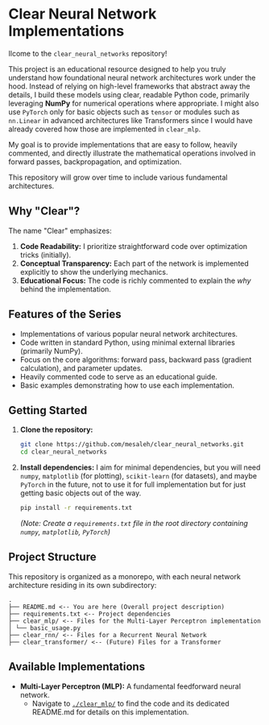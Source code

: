 # Clear Neural Network Implementations

Ilcome to the `clear_neural_networks` repository!

This project is an educational resource designed to help you truly understand how foundational neural network architectures work under the hood. Instead of relying on high-level frameworks that abstract away the details, I build these models using clear, readable Python code, primarily leveraging **NumPy** for numerical operations where appropriate.
I might also use `PyTorch` only for basic objects such as `tensor` or modules such as `nn.Linear` in advanced architectures like Transformers since I would have already covered how those are implemented in `clear_mlp`.

My goal is to provide implementations that are easy to follow, heavily commented, and directly illustrate the mathematical operations involved in forward passes, backpropagation, and optimization.

This repository will grow over time to include various fundamental architectures.

## Why "Clear"?

The name "Clear" emphasizes:

1.  **Code Readability:** I prioritize straightforward code over optimization tricks (initially).
2.  **Conceptual Transparency:** Each part of the network is implemented explicitly to show the underlying mechanics.
3.  **Educational Focus:** The code is richly commented to explain the *why* behind the implementation.

## Features of the Series

*   Implementations of various popular neural network architectures.
*   Code written in standard Python, using minimal external libraries (primarily NumPy).
*   Focus on the core algorithms: forward pass, backward pass (gradient calculation), and parameter updates.
*   Heavily commented code to serve as an educational guide.
*   Basic examples demonstrating how to use each implementation.

## Getting Started

1.  **Clone the repository:**
    ```bash
    git clone https://github.com/mesaleh/clear_neural_networks.git
    cd clear_neural_networks
    ```
2.  **Install dependencies:**
    I aim for minimal dependencies, but you will need `numpy`, `matplotlib` (for plotting), `scikit-learn` (for datasets), and maybe `PyTorch` in the future, not to use it for full implementation but for just getting basic objects out of the way.
    ```bash
    pip install -r requirements.txt
    ```
    *(Note: Create a `requirements.txt` file in the root directory containing `numpy`, `matplotlib`, `PyTorch`)*

## Project Structure

This repository is organized as a monorepo, with each neural network architecture residing in its own subdirectory:
```
.
├── README.md <-- You are here (Overall project description)
├── requirements.txt <-- Project dependencies
├── clear_mlp/ <-- Files for the Multi-Layer Perceptron implementation
│ └── basic_usage.py 
├── clear_rnn/ <-- Files for a Recurrent Neural Network
├── clear_transformer/ <-- (Future) Files for a Transformer
```


## Available Implementations

*   **Multi-Layer Perceptron (MLP):** A fundamental feedforward neural network.
    *   Navigate to [`./clear_mlp/`](./clean_mlp/) to find the code and its dedicated README.md for details on this implementation.